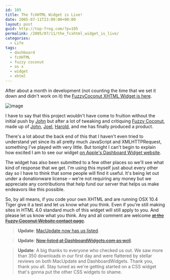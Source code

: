 ```yaml
---
id: 105
title: The fcXHTML Widget is Live!
date: 2005-07-11T23:09:00+00:00
layout: post
guid: http://top-frog.com/?p=105
permalink: /2005/07/11/the_fcxhtml_widget_is_live/
categories:
  - Life
tags:
  - dashboard
  - fcXHTML
  - fuzzy coconut
  - os x
  - widget
  - xhtml
---
```

After about a month in development (not counting the time that we set it down and didn't work on it) the [FuzzyCoconut XHTML Widget is here](http://www.fuzzycoconut.com/widget/).

![image](https://top-frog.com/images/articles/fcxhtml.png)

I have to say that this project wouldn't have come to fruition without the initial push by [John](http://www.pennypacker.net) but after a lot of tweaking and critiquing [Fuzzy Coconut](http://www.fuzzycoconut.com), made up of [John](http://www.pennypacker.net), [Joel](http://www.joelschou.com), [Harold](http://www.halbie.com), and me has finally produced a product. 

There's a lot about the back end of this that I haven't even tried to understand yet since its all pretty much JavaScript and XMLHTTPRequest, something I've played with very little. But tonight I can't begin to explain how excited I am to see our widget [on Apple's Dashboard Widget website](http://www.apple.com/downloads/dashboard/developer/fcxhtmlreference.html).

The widget has also been submitted to a few other places so we'll see what kind of response that we get. I'm using this myself just about every other day so I have to think that some people will find it useful. It's being let out under a donationware license – we're not requiring any money but we appreciate any contributions that help fund our server that helps us make endeavors like this possible.

So, by all means, if you code your own XHTML and are running OSX 10.4 Tiger give it a test and let us know what you think. Even if you're still making sites in HTML 4.0 standard much of this widget will still apply to you. And please let us know what you think. Any and all comment are welcome ~~[at the Fuzzy Coconut Website contact page](http://fuzzycoconut.com/widget/contact.php)~~.

> **Update**: [MacUpdate now has us listed](https://www.macupdate.com/app/mac/18782/fcxhtml-reference).

> **Update**: ~~[Now listed at DashboardWidgets.com as well](http://www.dashboardwidgets.com/showcase/details.php?wid=920)~~.

> **Update**: A big thanks to everyone who checked us out. We saw more than 350 downloads in our first day and were flattered by stellar reviews on both MacUpdate and DashboardWidgets. Thank you, thank you all. Stay tuned as we're getting started on a CSS widget that's gonna put the other CSS widgets to shame.